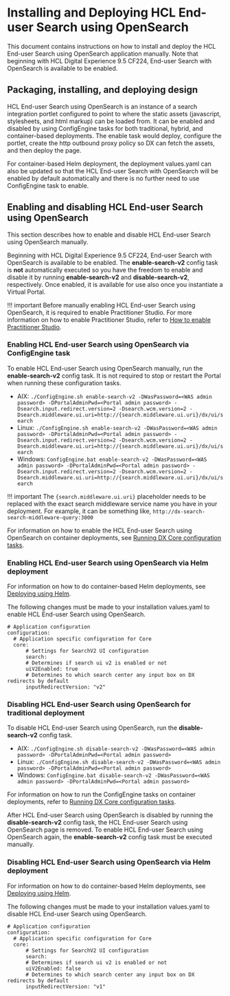 # Installing and Deploying HCL End-user Search using OpenSearch

This document contains instructions on how to install and deploy the HCL End-user Search using OpenSearch application manually. Note that beginning with HCL Digital Experience 9.5 CF224, End-user Search with OpenSearch is available to be enabled.

## Packaging, installing, and deploying design

HCL End-user Search using OpenSearch is an instance of a search integration portlet configured to point to where the static assets (javascript, stylesheets, and html markup) can be loaded from. It can be enabled and disabled by using ConfigEngine tasks for both traditional, hybrid, and container-based deployments. The enable task would deploy, configure the portlet, create the http outbound proxy policy so DX can fetch the assets, and then deploy the page.

For container-based Helm deployment, the deployment values.yaml can also be updated so that the HCL End-user Search with OpenSearch will be enabled by default automatically and there is no further need to use ConfigEngine task to enable.

## Enabling and disabling HCL End-user Search using OpenSearch

This section describes how to enable and disable HCL End-user Search using OpenSearch manually.

Beginning with HCL Digital Experience 9.5 CF224, End-user Search with OpenSearch is available to be enabled. The **enable-search-v2** config task is **not** automatically executed so you have the freedom to enable and disable it by running **enable-search-v2** and **disable-search-v2**, respectively. Once enabled, it is available for use also once you instantiate a Virtual Portal.

!!! important
    Before manually enabling HCL End-user Search using OpenSearch, it is required to enable Practitioner Studio. For more information on how to enable Practitioner Studio, refer to [How to enable Practitioner Studio](../../../build_sites/practitioner_studio/working_with_ps/enable_prac_studio.md).


### Enabling HCL End-user Search using OpenSearch via ConfigEngine task

To enable HCL End-user Search using OpenSearch manually, run the **enable-search-v2** config task. It is not required to stop or restart the Portal when running these configuration tasks.

-   AIX: `./ConfigEngine.sh enable-search-v2 -DWasPassword=<WAS admin password> -DPortalAdminPwd=<Portal admin password> -Dsearch.input.redirect.version=2 -Dsearch.wcm.version=2 -Dsearch.middleware.ui.uri=http://{search.middleware.ui.uri}/dx/ui/search`
-   Linux: `./ConfigEngine.sh enable-search-v2 -DWasPassword=<WAS admin password> -DPortalAdminPwd=<Portal admin password> -Dsearch.input.redirect.version=2 -Dsearch.wcm.version=2 -Dsearch.middleware.ui.uri=http://{search.middleware.ui.uri}/dx/ui/search`
-   Windows: `ConfigEngine.bat enable-search-v2 -DWasPassword=<WAS admin password> -DPortalAdminPwd=<Portal admin password> -Dsearch.input.redirect.version=2 -Dsearch.wcm.version=2 -Dsearch.middleware.ui.uri=http://{search.middleware.ui.uri}/dx/ui/search`
    
!!! important
        The `{search.middleware.ui.uri}` placeholder needs to be replaced with the exact search middleware service name you have in your deployment. For example, it can be something like, `http://dx-search-search-middleware-query:3000`
        
For information on how to enable the HCL End-user Search using OpenSearch on container deployments, see [Running DX Core configuration tasks](../../../deployment/manage/container_configuration/run_core_config_engine.md).

### Enabling HCL End-user Search using OpenSearch via Helm deployment

For information on how to do container-based Helm deployments, see [Deploying using Helm](../../../deployment/install/container/helm_deployment/overview.md).

The following changes must be made to your installation values.yaml to enable HCL End-user Search using OpenSearch.

```
# Application configuration
configuration:
  # Application specific configuration for Core
  core:
      # Settings for SearchV2 UI configuration
      search:
      # Determines if search ui v2 is enabled or not
      uiV2Enabled: true
      # Determines to which search center any input box on DX redirects by default
      inputRedirectVersion: "v2"
```

### Disabling HCL End-user Search using OpenSearch for traditional deployment

To disable HCL End-user Search using OpenSearch, run the **disable-search-v2** config task.

-   AIX: `./ConfigEngine.sh disable-search-v2 -DWasPassword=<WAS admin password> -DPortalAdminPwd=<Portal admin password>`
-   Linux: `./ConfigEngine.sh disable-search-v2 -DWasPassword=<WAS admin password> -DPortalAdminPwd=<Portal admin password>`
-   Windows: `ConfigEngine.bat disable-search-v2 -DWasPassword=<WAS admin password> -DPortalAdminPwd=<Portal admin password>`

For information on how to run the ConfigEngine tasks on container deployments, refer to [Running DX Core configuration tasks](../../../deployment/manage/container_configuration/run_core_config_engine.md).

After HCL End-user Search using OpenSearch is disabled by running the **disable-search-v2** config task, the HCL End-user Search using OpenSearch page is removed. To enable HCL End-user Search using OpenSearch again, the **enable-search-v2** config task must be executed manually.

### Disabling HCL End-user Search using OpenSearch via Helm deployment

For information on how to do container-based Helm deployments, see [Deploying using Helm](../../../deployment/install/container/helm_deployment/overview.md).

The following changes must be made to your installation values.yaml to disable HCL End-user Search using OpenSearch.

```
# Application configuration
configuration:
  # Application specific configuration for Core
  core:
      # Settings for SearchV2 UI configuration
      search:
      # Determines if search ui v2 is enabled or not
      uiV2Enabled: false
      # Determines to which search center any input box on DX redirects by default
      inputRedirectVersion: "v1"
```
